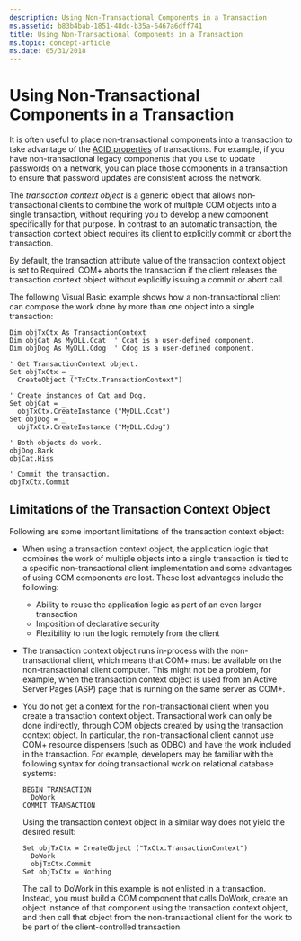 ```yaml
---
description: Using Non-Transactional Components in a Transaction
ms.assetid: b83b4bab-1851-48dc-b35a-6467a6dff741
title: Using Non-Transactional Components in a Transaction
ms.topic: concept-article
ms.date: 05/31/2018
---
```


# Using Non-Transactional Components in a Transaction

It is often useful to place non-transactional components into a transaction to take advantage of the [ACID properties](acid-properties.md) of transactions. For example, if you have non-transactional legacy components that you use to update passwords on a network, you can place those components in a transaction to ensure that password updates are consistent across the network.

The *transaction context object* is a generic object that allows non-transactional clients to combine the work of multiple COM objects into a single transaction, without requiring you to develop a new component specifically for that purpose. In contrast to an automatic transaction, the transaction context object requires its client to explicitly commit or abort the transaction.

By default, the transaction attribute value of the transaction context object is set to Required. COM+ aborts the transaction if the client releases the transaction context object without explicitly issuing a commit or abort call.

The following Visual Basic example shows how a non-transactional client can compose the work done by more than one object into a single transaction:


```VB
Dim objTxCtx As TransactionContext
Dim objCat As MyDLL.Ccat  ' Ccat is a user-defined component.
Dim objDog As MyDLL.Cdog  ' Cdog is a user-defined component.

' Get TransactionContext object.
Set objTxCtx = _
  CreateObject ("TxCtx.TransactionContext")

' Create instances of Cat and Dog.
Set objCat = _ 
  objTxCtx.CreateInstance ("MyDLL.Ccat")
Set objDog = _ 
  objTxCtx.CreateInstance ("MyDLL.Cdog")

' Both objects do work.
objDog.Bark
objCat.Hiss

' Commit the transaction.
objTxCtx.Commit

```



## Limitations of the Transaction Context Object

Following are some important limitations of the transaction context object:

-   When using a transaction context object, the application logic that combines the work of multiple objects into a single transaction is tied to a specific non-transactional client implementation and some advantages of using COM components are lost. These lost advantages include the following:
    -   Ability to reuse the application logic as part of an even larger transaction
    -   Imposition of declarative security
    -   Flexibility to run the logic remotely from the client
-   The transaction context object runs in-process with the non-transactional client, which means that COM+ must be available on the non-transactional client computer. This might not be a problem, for example, when the transaction context object is used from an Active Server Pages (ASP) page that is running on the same server as COM+.
-   You do not get a context for the non-transactional client when you create a transaction context object. Transactional work can only be done indirectly, through COM objects created by using the transaction context object. In particular, the non-transactional client cannot use COM+ resource dispensers (such as ODBC) and have the work included in the transaction. For example, developers may be familiar with the following syntax for doing transactional work on relational database systems:

    ``` syntax
    BEGIN TRANSACTION
      DoWork
    COMMIT TRANSACTION
    ```

    Using the transaction context object in a similar way does not yield the desired result:

    ``` syntax
    Set objTxCtx = CreateObject ("TxCtx.TransactionContext")
      DoWork
      objTxCtx.Commit
    Set objTxCtx = Nothing
    ```

    The call to DoWork in this example is not enlisted in a transaction. Instead, you must build a COM component that calls DoWork, create an object instance of that component using the transaction context object, and then call that object from the non-transactional client for the work to be part of the client-controlled transaction.

 

 



